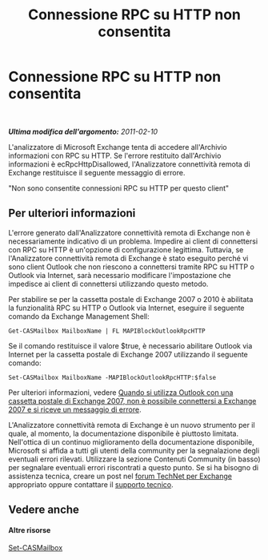 ﻿---
title: Connessione RPC su HTTP non consentita
TOCTitle: Connessione RPC su HTTP non consentita
ms:assetid: 227f8a97-18cc-41c2-a49c-f62919a8ace9
ms:mtpsurl: https://technet.microsoft.com/it-it/library/Dd439367(v=EXCHG.80)
ms:contentKeyID: 27341528
ms.date: 10/25/2013
mtps_version: v=EXCHG.80
_tocRel: dd439364(v=exchg.80)/toc.json
ms.translationtype: HT
---

# Connessione RPC su HTTP non consentita

 

_**Ultima modifica dell'argomento:** 2011-02-10_

L'analizzatore di Microsoft Exchange tenta di accedere all'Archivio informazioni con RPC su HTTP. Se l'errore restituito dall'Archivio informazioni è ecRpcHttpDisallowed, l'Analizzatore connettività remota di Exchange restituisce il seguente messaggio di errore.

"Non sono consentite connessioni RPC su HTTP per questo client"

## Per ulteriori informazioni

L'errore generato dall'Analizzatore connettività remota di Exchange non è necessariamente indicativo di un problema. Impedire ai client di connettersi con RPC su HTTP è un'opzione di configurazione legittima. Tuttavia, se l'Analizzatore connettività remota di Exchange è stato eseguito perché vi sono client Outlook che non riescono a connettersi tramite RPC su HTTP o Outlook via Internet, sarà necessario modificare l'impostazione che impedisce ai client di connettersi utilizzando questo metodo.

Per stabilire se per la cassetta postale di Exchange 2007 o 2010 è abilitata la funzionalità RPC su HTTP o Outlook via Internet, eseguire il seguente comando da Exchange Management Shell:

`Get-CASMailbox MailboxName | FL MAPIBlockOutlookRpcHTTP`

Se il comando restituisce il valore $true, è necessario abilitare Outlook via Internet per la cassetta postale di Exchange 2007 utilizzando il seguente comando:

`Set-CASMailbox MailboxName -MAPIBlockOutlookRpcHTTP:$false  `

Per ulteriori informazioni, vedere [Quando si utilizza Outlook con una cassetta postale di Exchange 2007, non è possibile connettersi a Exchange 2007 e si riceve un messaggio di errore](http://go.microsoft.com/fwlink/?linkid=100100).

L'Analizzatore connettività remota di Exchange è un nuovo strumento per il quale, al momento, la documentazione disponibile è piuttosto limitata. Nell'ottica di un continuo miglioramento della documentazione disponibile, Microsoft si affida a tutti gli utenti della community per la segnalazione degli eventuali errori rilevati. Utilizzare la sezione Contenuti Community (in basso) per segnalare eventuali errori riscontrati a questo punto. Se si ha bisogno di assistenza tecnica, creare un post nel [forum TechNet per Exchange](http://go.microsoft.com/fwlink/?linkid=73420) appropriato oppure contattare il [supporto tecnico](http://go.microsoft.com/fwlink/?linkid=8158).

## Vedere anche

#### Altre risorse

[Set-CASMailbox](http://technet.microsoft.com/it-it/library/bb125264.aspx)

